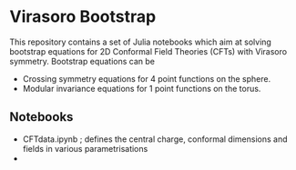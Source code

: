 # Virasoro Bootstrap

This repository contains a set of Julia notebooks which aim at solving bootstrap equations for 2D Conformal Field Theories (CFTs) with Virasoro symmetry. Bootstrap equations can be

* Crossing symmetry equations for 4 point functions on the sphere.
* Modular invariance equations for 1 point functions on the torus.

## Notebooks

* CFTdata.ipynb ; defines the central charge, conformal dimensions and fields in various parametrisations
* 



